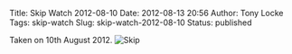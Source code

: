 Title: Skip Watch 2012-08-10
Date: 2012-08-13 20:56
Author: Tony Locke
Tags: skip-watch
Slug: skip-watch-2012-08-10
Status: published

Taken on 10th August 2012. ![Skip]({static}/images/2012/IMG_20120810_180410.jpg)
